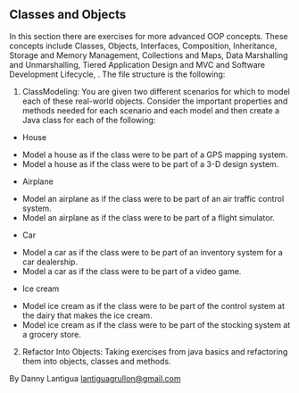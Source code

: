 ## Classes and Objects

In this section there are exercises for more advanced OOP concepts. These concepts include Classes, Objects, Interfaces, Composition, Inheritance, Storage and Memory Management, Collections and Maps, Data Marshalling and Unmarshalling, Tiered Application Design and MVC and Software Development Lifecycle, . The file structure is the following:

1. ClassModeling: You are given two different scenarios for which to model each of these real-world objects.  Consider the important properties and methods needed for each scenario and each model and then create a Java class for each of the following:

* House
 - Model a house as if the class were to be part of a GPS mapping system.
 - Model a house as if the class were to be part of a 3-D design system.
* Airplane
 - Model an airplane as if the class were to be part of an air traffic control system.
 - Model an airplane as if the class were to be part of a flight simulator.
* Car
 - Model a car as if the class were to be part of an inventory system for a car dealership.
 - Model a car as if the class were to be part of a video game.
* Ice cream
 - Model ice cream as if the class were to be part of the control system at the dairy that makes the ice cream.
 - Model ice cream as if the class were to be part of the stocking system at a grocery store.

2. Refactor Into Objects: Taking exercises from java basics and refactoring them into objects, classes and methods.

By Danny Lantigua
lantiguagrullon@gmail.com
